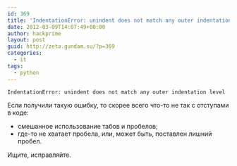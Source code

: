 ```yaml
---
id: 369
title: 'IndentationError: unindent does not match any outer indentation level'
date: 2012-03-09T14:07:49+00:00
author: hackprime
layout: post
guid: http://zeta.gundam.su/?p=369
categories:
  - it
tags:
  - python
---
```


```
IndentationError: unindent does not match any outer indentation level
```

Если получили такую ошибку, то скорее всего что-то не так с отступами в коде:

  * смешанное использование табов и пробелов;
  * где-то не хватает пробела, или, может быть, поставлен лишний пробел.

Ищите, исправляйте.

